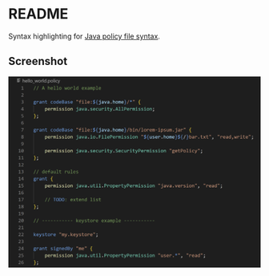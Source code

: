 # README

Syntax highlighting for [Java policy file syntax](https://docs.oracle.com/javase/7/docs/technotes/guides/security/PolicyFiles.html).

## Screenshot

![Screenshot](./media/screenshot.png)

